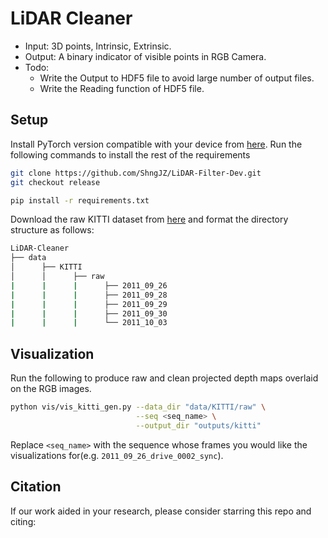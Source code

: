 # LiDAR Cleaner

- Input: 3D points, Intrinsic, Extrinsic.
- Output: A binary indicator of visible points in RGB Camera.
- Todo:
  - Write the Output to HDF5 file to avoid large number of output files.
  - Write the Reading function of HDF5 file. 

## Setup

Install PyTorch version compatible with your device from [here](https://pytorch.org/get-started/previous-versions/). Run the following commands to install the rest of the requirements

```bash
git clone https://github.com/ShngJZ/LiDAR-Filter-Dev.git
git checkout release

pip install -r requirements.txt
```

Download the raw KITTI dataset from [here](https://www.cvlibs.net/datasets/kitti/raw_data.php) and format the directory structure as follows:

```bash
LiDAR-Cleaner
├── data
│      ├── KITTI
│      │      ├── raw
|      |      |      ├── 2011_09_26 
|      |      |      ├── 2011_09_28
|      |      |      ├── 2011_09_29
|      |      |      ├── 2011_09_30
|      |      |      └── 2011_10_03
```

## Visualization

Run the following to produce raw and clean projected depth maps overlaid on the RGB images.

```bash
python vis/vis_kitti_gen.py --data_dir "data/KITTI/raw" \
                            --seq <seq_name> \
                            --output_dir "outputs/kitti"
```

Replace `<seq_name>` with the sequence whose frames you would like the visualizations for(e.g. `2011_09_26_drive_0002_sync`).

## Citation
If our work aided in your research, please consider starring this repo and citing:

```Bibtex
```
